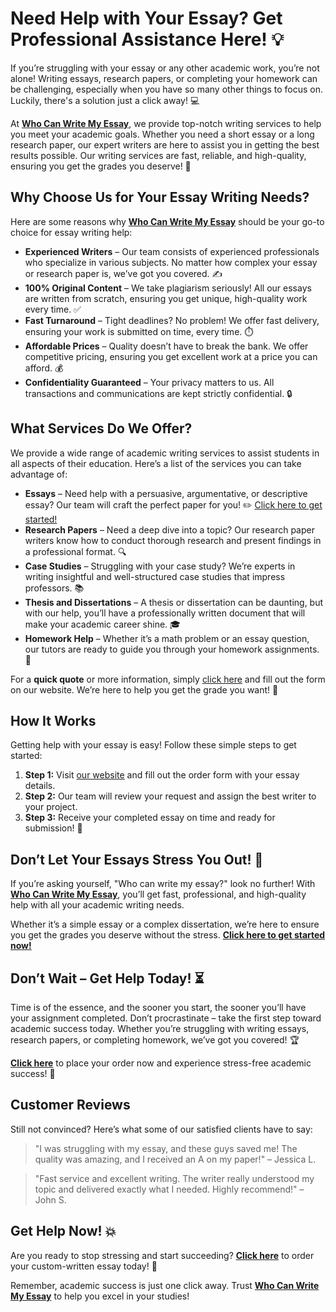 # Need Help with Your Essay? Get Professional Assistance Here! 💡

If you’re struggling with your essay or any other academic work, you’re not alone! Writing essays, research papers, or completing your homework can be challenging, especially when you have so many other things to focus on. Luckily, there's a solution just a click away! 💻

At **[Who Can Write My Essay](https://tinyurl.com/topessay?keyword=who+can+write+my+essay)**, we provide top-notch writing services to help you meet your academic goals. Whether you need a short essay or a long research paper, our expert writers are here to assist you in getting the best results possible. Our writing services are fast, reliable, and high-quality, ensuring you get the grades you deserve! 🌟

## Why Choose Us for Your Essay Writing Needs?

Here are some reasons why **[Who Can Write My Essay](https://tinyurl.com/topessay?keyword=who+can+write+my+essay)** should be your go-to choice for essay writing help:

- **Experienced Writers** – Our team consists of experienced professionals who specialize in various subjects. No matter how complex your essay or research paper is, we’ve got you covered. ✍️
- **100% Original Content** – We take plagiarism seriously! All our essays are written from scratch, ensuring you get unique, high-quality work every time. ✅
- **Fast Turnaround** – Tight deadlines? No problem! We offer fast delivery, ensuring your work is submitted on time, every time. ⏱️
- **Affordable Prices** – Quality doesn’t have to break the bank. We offer competitive pricing, ensuring you get excellent work at a price you can afford. 💰
- **Confidentiality Guaranteed** – Your privacy matters to us. All transactions and communications are kept strictly confidential. 🔒

## What Services Do We Offer?

We provide a wide range of academic writing services to assist students in all aspects of their education. Here’s a list of the services you can take advantage of:

- **Essays** – Need help with a persuasive, argumentative, or descriptive essay? Our team will craft the perfect paper for you! ✏️ [Click here to get started!](https://tinyurl.com/topessay?keyword=who+can+write+my+essay)
- **Research Papers** – Need a deep dive into a topic? Our research paper writers know how to conduct thorough research and present findings in a professional format. 🔍
- **Case Studies** – Struggling with your case study? We’re experts in writing insightful and well-structured case studies that impress professors. 📚
- **Thesis and Dissertations** – A thesis or dissertation can be daunting, but with our help, you’ll have a professionally written document that will make your academic career shine. 🎓
- **Homework Help** – Whether it’s a math problem or an essay question, our tutors are ready to guide you through your homework assignments. 📑

For a **quick quote** or more information, simply [click here](https://tinyurl.com/topessay?keyword=who+can+write+my+essay) and fill out the form on our website. We’re here to help you get the grade you want! 💪

## How It Works

Getting help with your essay is easy! Follow these simple steps to get started:

1. **Step 1:** Visit [our website](https://tinyurl.com/topessay?keyword=who+can+write+my+essay) and fill out the order form with your essay details.
2. **Step 2:** Our team will review your request and assign the best writer to your project.
3. **Step 3:** Receive your completed essay on time and ready for submission! 🎉

## Don’t Let Your Essays Stress You Out! 🚨

If you’re asking yourself, "Who can write my essay?" look no further! With **[Who Can Write My Essay](https://tinyurl.com/topessay?keyword=who+can+write+my+essay)**, you’ll get fast, professional, and high-quality help with all your academic writing needs.

Whether it’s a simple essay or a complex dissertation, we’re here to ensure you get the grades you deserve without the stress. **[Click here to get started now!](https://tinyurl.com/topessay?keyword=who+can+write+my+essay)**

## Don’t Wait – Get Help Today! ⏳

Time is of the essence, and the sooner you start, the sooner you’ll have your assignment completed. Don’t procrastinate – take the first step toward academic success today. Whether you’re struggling with writing essays, research papers, or completing homework, we’ve got you covered! 🏆

**[Click here](https://tinyurl.com/topessay?keyword=who+can+write+my+essay)** to place your order now and experience stress-free academic success! 🚀

## Customer Reviews

Still not convinced? Here’s what some of our satisfied clients have to say:

> "I was struggling with my essay, and these guys saved me! The quality was amazing, and I received an A on my paper!" – Jessica L.

> "Fast service and excellent writing. The writer really understood my topic and delivered exactly what I needed. Highly recommend!" – John S.

## Get Help Now! 💥

Are you ready to stop stressing and start succeeding? **[Click here](https://tinyurl.com/topessay?keyword=who+can+write+my+essay)** to order your custom-written essay today! 🎯

Remember, academic success is just one click away. Trust **[Who Can Write My Essay](https://tinyurl.com/topessay?keyword=who+can+write+my+essay)** to help you excel in your studies!
